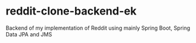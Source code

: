 # reddit-clone-backend-ek
Backend of my implementation of Reddit using mainly Spring Boot, Spring Data JPA and JMS
